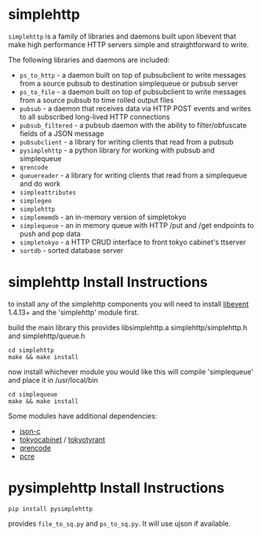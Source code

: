 simplehttp
==========

`simplehttp` is a family of libraries and daemons built upon libevent that make high performance HTTP servers 
simple and straightforward to write.

The following libraries and daemons are included:

 * `ps_to_http` - a daemon built on top of pubsubclient to write messages from a source pubsub to destination simplequeue or pubsub server
 * `ps_to_file` - a daemon built on top of pubsubclient to write messages from a source pubsub to time rolled output files
 * `pubsub` - a daemon that receives data via HTTP POST events and writes to all subscribed long-lived HTTP connections
 * `pubsub_filtered` - a pubsub daemon with the ability to filter/obfuscate fields of a JSON message
 * `pubsubclient` - a library for writing clients that read from a pubsub
 * `pysimplehttp` - a python library for working with pubsub and simplequeue
 * `qrencode`
 * `queuereader` - a library for writing clients that read from a simplequeue and do work
 * `simpleattributes`
 * `simplegeo`
 * `simplehttp`
 * `simplememdb` - an in-memory version of simpletokyo
 * `simplequeue` - an in memory queue with HTTP /put and /get endpoints to push and pop data
 * `simpletokyo` - a HTTP CRUD interface to front tokyo cabinet's ttserver
 * `sortdb` - sorted database server

simplehttp Install Instructions
===============================

to install any of the simplehttp components you will need to install 
[libevent](http://www.monkey.org/~provos/libevent/) 1.4.13+ and the 'simplehttp' module first.

build the main library
this provides libsimplehttp.a simplehttp/simplehttp.h and simplehttp/queue.h

    cd simplehttp
    make && make install

now install whichever module you would like
this will compile 'simplequeue' and place it in /usr/local/bin

    cd simplequeue
    make && make install

Some modules have additional dependencies:

* [json-c](http://oss.metaparadigm.com/json-c/)
* [tokyocabinet](http://fallabs.com/tokyocabinet/) / [tokyotyrant](http://fallabs.com/tokyotyrant/)
* [qrencode](http://fukuchi.org/works/qrencode/index.en.html)
* [pcre](http://www.pcre.org/)

pysimplehttp Install Instructions
=================================

    pip install pysimplehttp

provides `file_to_sq.py` and `ps_to_sq.py`. It will use ujson if available.
